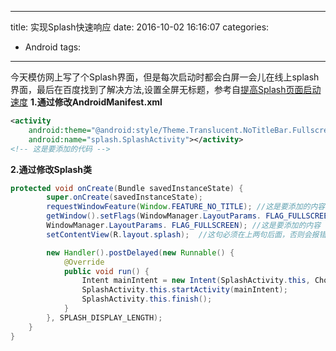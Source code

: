 ---
   title: 实现Splash快速响应
   date: 2016-10-02 16:16:07
   categories:
   - Android
   tags: 
   ---
今天模仿网上写了个Splash界面，但是每次启动时都会白屏一会儿在线上splash界面，最后在百度找到了解决方法,设置全屏无标题，参考自<a href="http://blog.csdn.net/pz0605/article/details/52023558">提高Splash页面启动速度</a>
**1.通过修改AndroidManifest.xml**
```xml
<activity
    android:theme="@android:style/Theme.Translucent.NoTitleBar.Fullscreen"
    android:name="splash.SplashActivity"></activity>
<!-- 这是要添加的代码 -->
```

**2.通过修改Splash类**
```java
protected void onCreate(Bundle savedInstanceState) {
        super.onCreate(savedInstanceState);
        requestWindowFeature(Window.FEATURE_NO_TITLE); //这是要添加的内容
        getWindow().setFlags(WindowManager.LayoutParams. FLAG_FULLSCREEN , 
        WindowManager.LayoutParams. FLAG_FULLSCREEN); //这是要添加的内容 
        setContentView(R.layout.splash);  //这句必须在上两句后面，否则会报错

        new Handler().postDelayed(new Runnable() {
            @Override
            public void run() {
                Intent mainIntent = new Intent(SplashActivity.this, ChooseAreaActivity.class);
                SplashActivity.this.startActivity(mainIntent);
                SplashActivity.this.finish();
            }
        }, SPLASH_DISPLAY_LENGTH);
    }
}
```